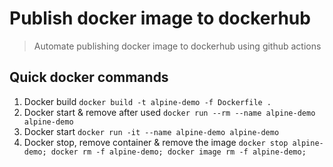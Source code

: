 # Publish docker image to dockerhub
> Automate publishing docker image to dockerhub using github actions

## Quick docker commands

1. Docker build `docker build -t alpine-demo -f Dockerfile .`
1. Docker start & remove after used `docker run --rm --name alpine-demo alpine-demo`
1. Docker start `docker run -it --name alpine-demo alpine-demo`
1. Docker stop, remove container & remove the image `docker stop alpine-demo; docker rm -f alpine-demo; docker image rm -f alpine-demo;`
